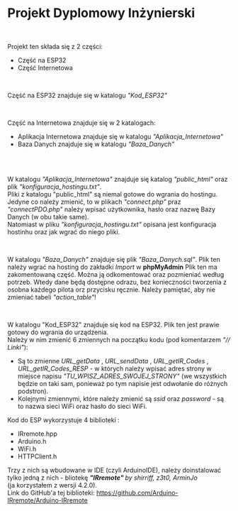 # Projekt Dyplomowy Inżynierski
<br>

Projekt ten składa się z 2 części:
- Część na ESP32
- Część Internetowa

<br>

Część na ESP32 znajduje się w katalogu <i>"Kod_ESP32"</i>

<br>

Część na Internetowa znajduje się w 2 katalogach:
- Aplikacja Internetowa znajduje się w katalogu <i>"Aplikacja_Internetowa"</i>
- Baza Danych znajduje się w katalogu <i>"Baza_Danych"</i>

<br>
<br>

W katalogu <i>"Aplikacja_Internetowa"</i> znajduje się katalog <i>"public_html"</i> oraz plik <i>"konfiguracja_hostingu.txt"</i>.
<br> Pliki z katalogu "public_html" są niemal gotowe do wgrania do hostingu. 
Jedyne co należy zmienić, to w plikach <i>"connect.php"</i> praz <i>"connectPDO.php"</i> należy wpisać użytkownika, hasło oraz nazwę Bazy Danych (w obu takie same).
<br> Natomiast w pliku <i>"konfiguracja_hostingu.txt"</i> opisana jest konfiguracja hostinhu oraz jak wgrać do niego pliki.

<br>

W katalogu <i>"Baza_Danych"</i> znajduje się plik <i>"Baza_Danych.sql"</i>. Plik ten należy wgrać na hosting do zakładki <i>Import</i> w <b>phpMyAdmin</b>
Plik ten ma zakomentowaną część. Można ją odkomentować oraz pozmieniać według potrzeb. 
Wtedy dane będą dostępne odrazu, bez konieczności tworzenia z osobna każdego pilota orz przycisku ręcznie.
Należy pamiętać, aby nie zmieniać tabeli <i>"action_table"</i>!

<br>

W katalogu "Kod_ESP32" znajduje się kod na ESP32. Plik ten jest prawie gotowy do wgrania do urządzenia. 
<br> Należy w nim zmienić 6 zmiennych na początku kodu (pod komentarzem <i>"// Linki"</i>):
- Są to zmienne <i>URL_getData</i> , <i>URL_sendData</i> , <i>URL_getIR_Codes</i> , <i>URL_getIR_Codes_RESP</i> - w których należy wpisać adres strony w miejsce napisu <i>"TU_WPISZ_ADRES_SWOJEJ_STRONY"</i> (we wszystkich będzie on taki sam, ponieważ po tym napisie jest odwołanie do różnych podstron).
- Kolejnymi zmiennymi, które należy zmienić są <i>ssid</i> oraz <i>password</i> - są to nazwa sieci WiFi oraz hasło do sieci WiFi.

Kod do ESP wykorzystuje 4 biblioteki :
- IRremote.hpp
- Arduino.h
- WiFi.h
- HTTPClient.h

Trzy z nich są wbudowane w IDE (czyli ArduinoIDE), należy doinstalować tylko jedną z nich - bliotekę <i> <b>"IRremote" </b> by shirriff, z3t0, ArminJo </i> 
<br>(ja korzystałem z wersji 4.2.0).
<br> Link do GitHub'a tej biblioteki: <a href=https://github.com/Arduino-IRremote/Arduino-IRremote> https://github.com/Arduino-IRremote/Arduino-IRremote </a>
